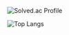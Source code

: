  
 ![Solved.ac Profile](http://mazassumnida.wtf/api/v2/generate_badge?boj=pkw3322)

 ![Top Langs](https://github-readme-stats.vercel.app/api/top-langs/?username=pkw3322&layout=compact&theme=tokyonight)

 
